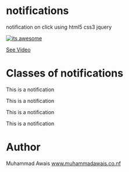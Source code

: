 # notifications
notification on click using html5 css3 jquery

[![its awesome](https://img.youtube.com/vi/https://youtu.be/HqOf0shhpbk/0.jpg)](https://www.youtube.com/watch?v=urCQvepJRkg)

[See Video](https://www.youtube.com/embed/https://youtu.be/HqOf0shhpbk)

# Classes of notifications

<div class="notification default bottom-left"><p>This is a notification</p></div>

<div class="notification blue bottom-right"><p>This is a notification</p></div>

<div class="notification green top-left"><p>This is a notification</p></div>

<div class="notification red top-right"><p>This is a notification</p></div>

# Author
Muhammad Awais
www.muhammadawais.co.nf
